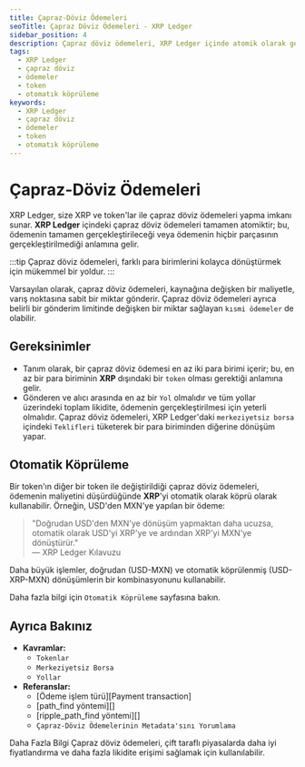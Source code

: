 ```yaml
---
title: Çapraz-Döviz Ödemeleri
seoTitle: Çapraz Döviz Ödemeleri - XRP Ledger
sidebar_position: 4
description: Çapraz döviz ödemeleri, XRP Ledger içinde atomik olarak gerçekleştirilen ve farklı para birimlerinin dönüşümünü sağlayan finansal işlemlerdir. Bu kapsamda, kullanıcılara en uygun maliyetli yollarla ödeme yapma fırsatı sunar.
tags: 
  - XRP Ledger
  - çapraz döviz
  - ödemeler
  - token
  - otomatık köprüleme
keywords: 
  - XRP Ledger
  - çapraz döviz
  - ödemeler
  - token
  - otomatık köprüleme
---
```


# Çapraz-Döviz Ödemeleri

XRP Ledger, size XRP ve token'lar ile çapraz döviz ödemeleri yapma imkanı sunar. **XRP Ledger** içindeki çapraz döviz ödemeleri tamamen atomiktir; bu, ödemenin tamamen gerçekleştirileceği veya ödemenin hiçbir parçasının gerçekleştirilmediği anlamına gelir.

:::tip
Çapraz döviz ödemeleri, farklı para birimlerini kolayca dönüştürmek için mükemmel bir yoldur.
:::

Varsayılan olarak, çapraz döviz ödemeleri, kaynağına değişken bir maliyetle, varış noktasına sabit bir miktar gönderir. Çapraz döviz ödemeleri ayrıca belirli bir gönderim limitinde değişken bir miktar sağlayan `kısmi ödemeler` de olabilir.

## Gereksinimler

- Tanım olarak, bir çapraz döviz ödemesi en az iki para birimi içerir; bu, en az bir para biriminin **XRP** dışındaki bir `token` olması gerektiği anlamına gelir.
- Gönderen ve alıcı arasında en az bir `Yol` olmalıdır ve tüm yollar üzerindeki toplam likidite, ödemenin gerçekleştirilmesi için yeterli olmalıdır. Çapraz döviz ödemeleri, XRP Ledger'daki `merkeziyetsiz borsa` içindeki `Teklifleri` tüketerek bir para biriminden diğerine dönüşüm yapar.

## Otomatik Köprüleme

Bir token'ın diğer bir token ile değiştirildiği çapraz döviz ödemeleri, ödemenin maliyetini düşürdüğünde **XRP**'yi otomatik olarak köprü olarak kullanabilir. Örneğin, USD'den MXN'ye yapılan bir ödeme:

> "Doğrudan USD'den MXN'ye dönüşüm yapmaktan daha ucuzsa, otomatik olarak USD'yi XRP'ye ve ardından XRP'yi MXN'ye dönüştürür."  
> — XRP Ledger Kılavuzu

Daha büyük işlemler, doğrudan (USD-MXN) ve otomatik köprülenmiş (USD-XRP-MXN) dönüşümlerin bir kombinasyonunu kullanabilir.

Daha fazla bilgi için `Otomatik Köprüleme` sayfasına bakın.

## Ayrıca Bakınız

- **Kavramlar:**
    - `Tokenlar`
    - `Merkeziyetsiz Borsa`
    - `Yollar`
- **Referanslar:**
    - [Ödeme işlem türü][Payment transaction]
    - [path_find yöntemi][]
    - [ripple_path_find yöntemi][]
    - `Çapraz-Döviz Ödemelerinin Metadata'sını Yorumlama`

Daha Fazla Bilgi
Çapraz döviz ödemeleri, çift taraflı piyasalarda daha iyi fiyatlandırma ve daha fazla likidite erişimi sağlamak için kullanılabilir. 

